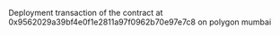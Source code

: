Deployment transaction of the contract at 0x9562029a39bf4e0f1e2811a97f0962b70e97e7c8 on polygon mumbai
